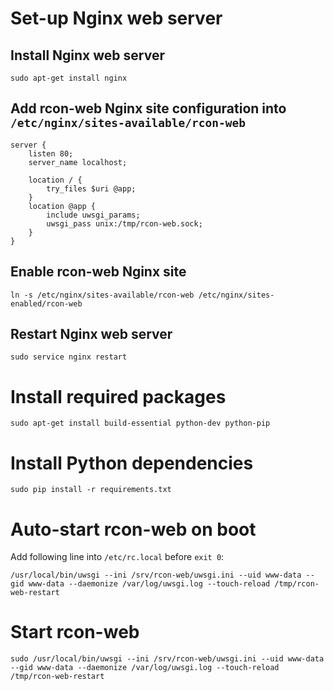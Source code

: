 # Set-up Nginx web server

## Install Nginx web server

```
sudo apt-get install nginx
```

## Add rcon-web Nginx site configuration into `/etc/nginx/sites-available/rcon-web`

```
server {
	listen 80;
	server_name localhost;

	location / {
		try_files $uri @app;
	}
	location @app {
		include uwsgi_params;
		uwsgi_pass unix:/tmp/rcon-web.sock;
	}
}
```

## Enable rcon-web Nginx site

```
ln -s /etc/nginx/sites-available/rcon-web /etc/nginx/sites-enabled/rcon-web
```

## Restart Nginx web server

```
sudo service nginx restart
```

# Install required packages

```
sudo apt-get install build-essential python-dev python-pip
```

# Install Python dependencies

```
sudo pip install -r requirements.txt
```

# Auto-start rcon-web on boot

Add following line into `/etc/rc.local` before `exit 0`:

```
/usr/local/bin/uwsgi --ini /srv/rcon-web/uwsgi.ini --uid www-data --gid www-data --daemonize /var/log/uwsgi.log --touch-reload /tmp/rcon-web-restart
```

# Start rcon-web

```
sudo /usr/local/bin/uwsgi --ini /srv/rcon-web/uwsgi.ini --uid www-data --gid www-data --daemonize /var/log/uwsgi.log --touch-reload /tmp/rcon-web-restart
```
